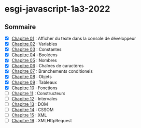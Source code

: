 # esgi-javascript-1a3-2022

## Sommaire

- [X] [Chapitre 01](./chapitre-01) : Afficher du texte dans la console de développeur
- [X] [Chapitre 02](./chapitre-02) : Variables
- [X] [Chapitre 03](./chapitre-03) : Constantes
- [X] [Chapitre 04](./chapitre-04) : Booléens
- [X] [Chapitre 05](./chapitre-05) : Nombres
- [X] [Chapitre 06](./chapitre-06) : Chaînes de caractères
- [X] [Chapitre 07](./chapitre-07) : Branchements conditionels
- [X] [Chapitre 08](./chapitre-08) : Objets
- [X] [Chapitre 09](./chapitre-09) : Tableaux
- [X] [Chapitre 10](./chapitre-10) : Fonctions
- [ ] [Chapitre 11](./chapitre-11) : Constructeurs
- [ ] [Chapitre 12](./chapitre-12) : Intervales
- [ ] [Chapitre 13](./chapitre-13) : DOM
- [ ] [Chapitre 14](./chapitre-14) : CSSOM
- [ ] [Chapitre 15](./chapitre-15) : XML
- [ ] [Chapitre 16](./chapitre-16) : XMLHttpRequest
